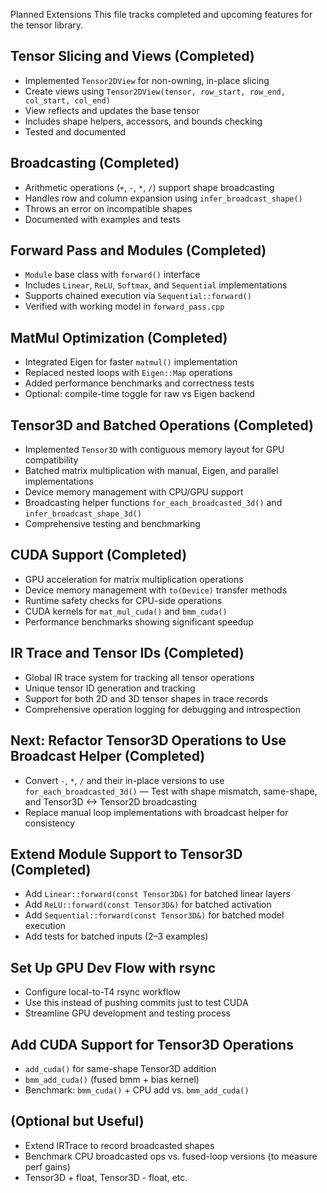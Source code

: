 Planned Extensions
This file tracks completed and upcoming features for the tensor library.

## Tensor Slicing and Views (Completed)
- Implemented `Tensor2DView` for non-owning, in-place slicing
- Create views using `Tensor2DView(tensor, row_start, row_end, col_start, col_end)`
- View reflects and updates the base tensor
- Includes shape helpers, accessors, and bounds checking
- Tested and documented

## Broadcasting (Completed)
- Arithmetic operations (`+`, `-`, `*`, `/`) support shape broadcasting
- Handles row and column expansion using `infer_broadcast_shape()`
- Throws an error on incompatible shapes
- Documented with examples and tests

## Forward Pass and Modules (Completed)
- `Module` base class with `forward()` interface
- Includes `Linear`, `ReLU`, `Softmax`, and `Sequential` implementations
- Supports chained execution via `Sequential::forward()`
- Verified with working model in `forward_pass.cpp`

## MatMul Optimization (Completed)
- Integrated Eigen for faster `matmul()` implementation
- Replaced nested loops with `Eigen::Map` operations
- Added performance benchmarks and correctness tests
- Optional: compile-time toggle for raw vs Eigen backend

## Tensor3D and Batched Operations (Completed)
- Implemented `Tensor3D` with contiguous memory layout for GPU compatibility
- Batched matrix multiplication with manual, Eigen, and parallel implementations
- Device memory management with CPU/GPU support
- Broadcasting helper functions `for_each_broadcasted_3d()` and `infer_broadcast_shape_3d()`
- Comprehensive testing and benchmarking

## CUDA Support (Completed)
- GPU acceleration for matrix multiplication operations
- Device memory management with `to(Device)` transfer methods
- Runtime safety checks for CPU-side operations
- CUDA kernels for `mat_mul_cuda()` and `bmm_cuda()`
- Performance benchmarks showing significant speedup

## IR Trace and Tensor IDs (Completed)
- Global IR trace system for tracking all tensor operations
- Unique tensor ID generation and tracking
- Support for both 2D and 3D tensor shapes in trace records
- Comprehensive operation logging for debugging and introspection

## Next: Refactor Tensor3D Operations to Use Broadcast Helper (Completed)
- Convert `-`, `*`, `/` and their in-place versions to use `for_each_broadcasted_3d()`
— Test with shape mismatch, same-shape, and Tensor3D <-> Tensor2D broadcasting
- Replace manual loop implementations with broadcast helper for consistency

## Extend Module Support to Tensor3D (Completed)
- Add `Linear::forward(const Tensor3D&)` for batched linear layers
- Add `ReLU::forward(const Tensor3D&)` for batched activation
- Add `Sequential::forward(const Tensor3D&)` for batched model execution
- Add tests for batched inputs (2–3 examples)

## Set Up GPU Dev Flow with rsync
- Configure local-to-T4 rsync workflow
- Use this instead of pushing commits just to test CUDA
- Streamline GPU development and testing process

## Add CUDA Support for Tensor3D Operations
- `add_cuda()` for same-shape Tensor3D addition
- `bmm_add_cuda()` (fused bmm + bias kernel)
- Benchmark: `bmm_cuda()` + CPU add vs. `bmm_add_cuda()`

## (Optional but Useful)
- Extend IRTrace to record broadcasted shapes
- Benchmark CPU broadcasted ops vs. fused-loop versions (to measure perf gains)
- Tensor3D + float, Tensor3D - float, etc.